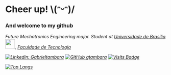 <h1> Cheer up! \(ᵔᵕᵔ)/ </h1> <h3> And welcome to my github </h3>



<p><em>Future Mechatronics Engineering major. Student at <a href="http://www.unb.br">Universidade de Brasília</a> <img src="https://upload.wikimedia.org/wikipedia/commons/thumb/c/c3/Webysther_20160322_-_Logo_UnB_%28sem_texto%29.svg/1280px-Webysther_20160322_-_Logo_UnB_%28sem_texto%29.svg.png" width="30">, <a href=http://ft.unb.br/>Faculdade de Tecnologia</a>  <img src="https://pbs.twimg.com/profile_images/1072505144003174400/5jKEz1Sm_400x400.jpg" width="15"></br>

[![Linkedin: Gabrieltambara](https://img.shields.io/badge/-GabrielTambara-f6b26b?style=flat-square&logo=Linkedin&logoColor=black&link=https://www.linkedin.com/in/gabriel-tambara-rabelo/)](https://www.linkedin.com/in/gabriel-tambara-rabelo/) [![GitHub gtambara](https://img.shields.io/github/followers/gtambara?label=follow&style=social)](https://github.com/gtambara) [![Visits Badge](https://badges.pufler.dev/visits/puf17640/git-badges?color=white&labelColor=f6b26b)](https://badges.pufler.dev)

[![Top Langs](https://github-readme-stats.vercel.app/api/top-langs/?username=gtambara&langs_count=8&theme=dracula&title_color=000&bg_color=fdbd7b&text_color=black&border_color=000)](https://github.com/anuraghazra/github-readme-stats)

